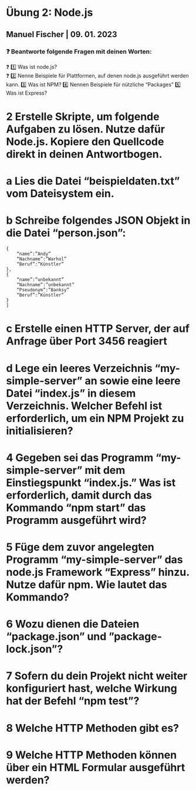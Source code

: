 # Übung 2: Node.js

## Manuel Fischer | 09. 01. 2023

### :question: Beantworte folgende Fragen mit deinen Worten:

:question: :one: Was ist node.js? <br>
:question: :two: Nenne Beispiele für Plattformen, auf denen node.js ausgeführt werden kann.
:three: Was ist NPM?
:four: Nennen Beispiele für nützliche “Packages”
:five: Was ist Express?

# 2 Erstelle Skripte, um folgende Aufgaben zu lösen. Nutze dafür Node.js. Kopiere den Quellcode direkt in deinen Antwortbogen.

# a Lies die Datei “beispieldaten.txt” vom Dateisystem ein.

# b Schreibe folgendes JSON Objekt in die Datei “person.json”:

```[
{
    “name”:”Andy”
    “Nachname”:”Warhol”
    “Beruf”:”Künstler”
},
{
    “name”:”unbekannt”
    “Nachname”:”unbekannt”
    “Pseudonym”:”Banksy”
    “Beruf”:”Künstler”
}
]
```

# c Erstelle einen HTTP Server, der auf Anfrage über Port 3456 reagiert

# d Lege ein leeres Verzeichnis “my-simple-server” an sowie eine leere Datei “index.js” in diesem Verzeichnis. Welcher Befehl ist erforderlich, um ein NPM Projekt zu initialisieren?

# 4 Gegeben sei das Programm “my-simple-server” mit dem Einstiegspunkt “index.js.” Was ist erforderlich, damit durch das Kommando “npm start” das Programm ausgeführt wird?

# 5 Füge dem zuvor angelegten Programm “my-simple-server” das node.js Framework “Express” hinzu. Nutze dafür npm. Wie lautet das Kommando?

# 6 Wozu dienen die Dateien “package.json” und ”package-lock.json”?

# 7 Sofern du dein Projekt nicht weiter konfiguriert hast, welche Wirkung hat der Befehl “npm test”?

# 8 Welche HTTP Methoden gibt es?

# 9 Welche HTTP Methoden können über ein HTML Formular ausgeführt werden?
